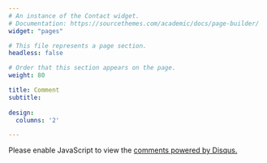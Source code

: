 ```yaml
---
# An instance of the Contact widget.
# Documentation: https://sourcethemes.com/academic/docs/page-builder/
widget: "pages"

# This file represents a page section.
headless: false

# Order that this section appears on the page.
weight: 80

title: Comment
subtitle:
  
design:
  columns: '2'

---
```

<div id="disqus_thread"></div>
<script>
    /**
    *  RECOMMENDED CONFIGURATION VARIABLES: EDIT AND UNCOMMENT THE SECTION BELOW TO INSERT DYNAMIC VALUES FROM YOUR PLATFORM OR CMS.
    *  LEARN WHY DEFINING THESE VARIABLES IS IMPORTANT: https://disqus.com/admin/universalcode/#configuration-variables    */
    /*
    var disqus_config = function () {
    this.page.url = PAGE_URL;  // Replace PAGE_URL with your page's canonical URL variable
    this.page.identifier = PAGE_IDENTIFIER; // Replace PAGE_IDENTIFIER with your page's unique identifier variable
    };
    */
    (function() { // DON'T EDIT BELOW THIS LINE
    var d = document, s = d.createElement('script');
    s.src = 'https://yifan-guo.disqus.com/embed.js';
    s.setAttribute('data-timestamp', +new Date());
    (d.head || d.body).appendChild(s);
    })();
</script>
<script id="dsq-count-scr" src="//yifan-guo.disqus.com/count.js" async></script>
<noscript>Please enable JavaScript to view the <a href="https://disqus.com/?ref_noscript">comments powered by Disqus.</a></noscript>